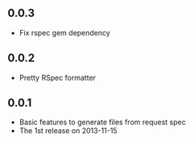 ## 0.0.3
* Fix rspec gem dependency

## 0.0.2
* Pretty RSpec formatter

## 0.0.1
* Basic features to generate files from request spec
* The 1st release on 2013-11-15

